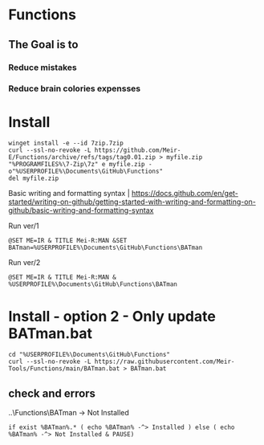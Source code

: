# Functions
## The Goal is to
### Reduce mistakes
### Reduce brain colories expensses
# Install
```
winget install -e --id 7zip.7zip
curl --ssl-no-revoke -L https://github.com/Meir-E/Functions/archive/refs/tags/tag0.01.zip > myfile.zip
"%PROGRAMFILES%\7-Zip\7z" e myfile.zip -o"%USERPROFILE%\Documents\GitHub\Functions"
del myfile.zip
```
Basic writing and formatting syntax | https://docs.github.com/en/get-started/writing-on-github/getting-started-with-writing-and-formatting-on-github/basic-writing-and-formatting-syntax

Run ver/1
```
@SET ME=IR & TITLE Mei-R:MAN &SET BATman=%USERPROFILE%\Documents\GitHub\Functions\BATman
```
Run ver/2
```
@SET ME=IR & TITLE Mei-R:MAN & %USERPROFILE%\Documents\GitHub\Functions\BATman
```
# Install - option 2 - Only update BATman.bat
```
cd "%USERPROFILE%\Documents\GitHub\Functions"
curl --ssl-no-revoke -L https://raw.githubusercontent.com/Meir-Tools/Functions/main/BATman.bat > BATman.bat
```
## check and errors
..\Functions\BATman -> Not Installed
```
if exist %BATman%.* ( echo %BATman% -^> Installed ) else ( echo %BATman% -^> Not Installed & PAUSE)
```
